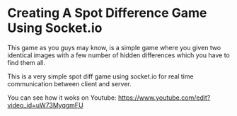 # Creating A Spot Difference Game Using Socket.io
 This game as you guys may know, is a simple game where you given
 two identical images with a few number of hidden differences which
 you have to find them all.

This is a very simple spot diff game using socket.io for real time communication between client and server.

You can see how it woks on Youtube:
https://www.youtube.com/edit?video_id=uW73MyqgmFU
